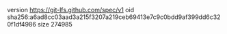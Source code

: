 version https://git-lfs.github.com/spec/v1
oid sha256:a6ad8cc03aad3a215f3207a219ceb69413e7c9c0bdd9af399dd6c320f1df4986
size 274985
